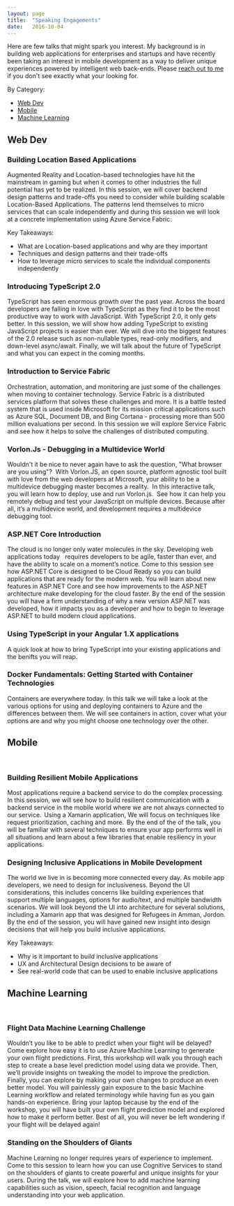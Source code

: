 ```yaml
---
layout: page
title:  "Speaking Engagements"
date:   2016-10-04
---
```


Here are few talks that might spark you interest.  My background is in building web applications for enterprises and startups and have recently been taking an interest in mobile development as a way to deliver unique experiences powered by intelligent web back-ends.  Please [reach out to me](https://twitter.com/Aspenwilder) if you don't see exactly what your looking for.

By Category:

- [Web Dev](#web-dev)
- [Mobile](#mobile)
- [Machine Learning](#machine-learning)


## Web Dev 

### Building Location Based Applications 
Augmented Reality and Location-based technologies have hit the mainstream in gaming but when it comes to other industries the full potential has yet to be realized.  In this session, we will cover backend design patterns and trade-offs you need to consider while building scalable Location-Based Applications.   The patterns lend themselves to micro services that can scale independently and during this session we will look at a concrete implementation using Azure Service Fabric.  

Key Takeaways:

- What are Location-based applications and why are they important
- Techniques and design patterns and their trade-offs
- How to leverage micro services to scale the individual components independently

### Introducing TypeScript 2.0 
TypeScript has seen enormous growth over the past year. Across the board developers are falling in love with TypeScript as they find it to be the most productive way to work with JavaScript. With TypeScript 2.0, it only gets better. In this session, we will show how adding TypeScript to existing JavaScript projects is easier than ever. We will dive into the biggest features of the 2.0 release such as non-nullable types, read-only modifiers, and down-level async/await. Finally, we will talk about the future of TypeScript and what you can expect in the coming months. 
 
### Introduction to Service Fabric 
Orchestration, automation, and monitoring are just some of the challenges when moving to container technology. Service Fabric is a distributed services platform that solves these challenges and more. It is a battle tested system that is used inside Microsoft for its mission critical applications such as Azure SQL, Document DB, and Bing Cortana - processing more than 500 million evaluations per second. In this session we will explore Service Fabric and see how it helps to solve the challenges of distributed computing. 
 
### Vorlon.Js - Debugging in a Multidevice World 
Wouldn't it be nice to never again have to ask the question, "What browser are you using"?  With Vorlon.JS, an open source, platform agnostic tool built with love from the web developers at Microsoft, your ability to be a multidevice debugging master becomes a reality.  In this interactive talk, you will learn how to deploy, use and run Vorlon.js.  See how it can help you remotely debug and test your JavaScript on multiple devices. Because after all, it’s a multidevice world, and development requires a multidevice debugging tool. 
 
### ASP.NET Core Introduction 
The cloud is no longer only water molecules in the sky. Developing web applications today 
 requires developers to be agile, faster than ever, and have the ability to scale on a moment’s notice. Come to this session see how ASP.NET Core is designed to be Cloud Ready so you can build applications that are ready for the modern web. You will learn about new features in ASP.NET Core and see how improvements to the ASP.NET architecture make developing for the cloud faster. By the end of the session you will have a firm understanding of why a new version ASP.NET was developed, how it impacts you as a developer and how to begin to leverage ASP.NET to build modern cloud applications. 
 
### Using TypeScript in your Angular 1.X applications 
A quick look at how to bring TypeScript into your existing applications and the benifts you will reap.
 
### Docker Fundamentals: Getting Started with Container Technologies 
Containers are everywhere today. In this talk we will take a look at the various options for using and deploying containers to Azure and the differences between them. We will see containers in action, cover what your options are and why you might choose one technology over the other. 

## Mobile 
 
### Building Resilient Mobile Applications 
Most applications require a backend service to do the complex processing.  In this session, we will see how to build resilient communication with a backend service in the mobile world where we are not always connected to our service.  Using a Xamarin application, We will focus on techniques like request prioritization, caching and more.  By the end of the of the talk, you will be familiar with several techniques to ensure your app performs well in all situations and learn about a few libraries that enable resiliency in your applications. 

### Designing Inclusive Applications in Mobile Development
The world we live in is becoming more connected every day. As mobile app developers, we need to design for inclusiveness. Beyond the UI considerations, this includes concerns like building experiences that support multiple languages, options for audio/text, and multiple bandwidth scenarios. We will look beyond the UI into architecture for several solutions, including a Xamarin app that was designed for Refugees in Amman, Jordon.  By the end of the session, you will have gained new insight into design decisions that will help you build inclusive applications.

Key Takeaways:

- Why is it important to build inclusive applications
- UX and Architectural Design decisions to be aware of
- See real-world code that can be used to enable inclusive applications

## Machine Learning 
 
### Flight Data Machine Learning Challenge 
Wouldn’t you like to be able to predict when your flight will be delayed? Come explore how easy it is to use Azure Machine Learning to generate your own flight predictions. First, this workshop will walk you through each step to create a base level prediction model using data we provide. Then, we’ll provide insights on tweaking the model to improve the prediction. Finally, you can explore by making your own changes to produce an even better model. You will painlessly gain exposure to the basic Machine Learning workflow and related terminology while having fun as you gain hands-on experience. Bring your laptop because by the end of the workshop, you will have built your own flight prediction model and explored how to make it perform better. Best of all, you will never be left wondering if your flight will be delayed again! 
 
### Standing on the Shoulders of Giants 
Machine Learning no longer requires years of experience to implement. Come to this session to learn how you can use Cognitive Services to stand on the shoulders of giants to create powerful and unique insights for your users. During the talk, we will explore how to add machine learning capabilities such as vision, speech, facial recognition and language understanding into your web application.    